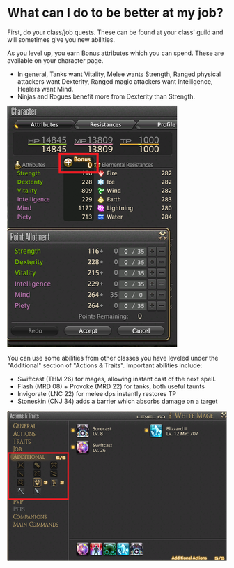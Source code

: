 # What can I do to be better at my job?

First, do your class/job quests. These can be found at your class' guild and will sometimes give you new abilities.

As you level up, you earn Bonus attributes which you can spend. These are available on your character page.
- In general, Tanks want Vitality, Melee wants Strength, Ranged physical attackers want Dexterity, Ranged magic attackers want Intelligence, Healers want Mind. 
- Ninjas and Rogues benefit more from Dexterity than Strength.

![Bonus points](../img/bonus.png)

You can use some abilities from other classes you have leveled under the "Additional" section of "Actions & Traits". Important abilities include:
- Swiftcast (THM 26) for mages, allowing instant cast of the next spell.
- Flash (MRD 08) + Provoke (MRD 22) for tanks, both useful taunts 
- Invigorate (LNC 22) for melee dps instantly restores TP
- Stoneskin (CNJ 34) adds a barrier which absorbs damage on a target

![Cross-class abilities](../img/crossclass.png)
